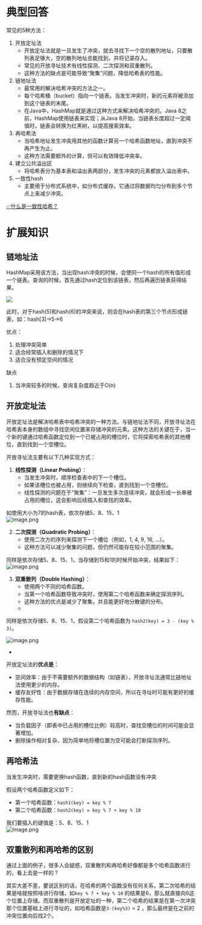 # 典型回答

常见的5种方法：

1. 开放定址法
   - 开放定址法就是一旦发生了冲突，就去寻找下一个空的散列地址，只要散列表足够大，空的散列地址总能找到，并将记录存入。
   - 常见的开放寻址技术有线性探测、二次探测和双重散列。
   - 这种方法的缺点是可能导致“聚集”问题，降低哈希表的性能。
2. 链地址法
   - 最常用的解决哈希冲突的方法之一。
   - 每个哈希桶（bucket）指向一个链表。当发生冲突时，新的元素将被添加到这个链表的末尾。
   - 在Java中，HashMap就是通过这种方式来解决哈希冲突的。Java 8之前，HashMap使用链表来实现；从Java 8开始，当链表长度超过一定阈值时，链表会转换为红黑树，以提高搜索效率。
3. 再哈希法
   - 当哈希地址发生冲突用其他的函数计算另一个哈希函数地址，直到冲突不再产生为止。
   - 这种方法需要额外的计算，但可以有效降低冲突率。
4. 建立公共溢出区
   - 将哈希表分为基本表和溢出表两部分，发生冲突的元素都放入溢出表中。
5. 一致性hash
   - 主要用于分布式系统中，如分布式缓存。它通过将数据均匀分布到多个节点上来减少冲突。

[✅什么是一致性哈希？](https://www.yuque.com/hollis666/fo22bm/hgx0twgg4t7nqg6v?view=doc_embed)

# 扩展知识
## 链地址法
HashMap采用该方法，当出现hash冲突的时候，会使同一个hash的所有值形成一个链表。查询的时候，首先通过hash定位到该链表，然后再遍历链表获得结果。

![](https://cdn.nlark.com/yuque/0/2023/png/5378072/1692799464985-6ab71813-5adf-4a17-b273-b6db8c4040e8.png?x-oss-process=image%2Fwatermark%2Ctype_d3F5LW1pY3JvaGVp%2Csize_25%2Ctext_SmF2YeWFq-iCoV9CeSBIb2xsaXM%3D%2Ccolor_FFFFFF%2Cshadow_50%2Ct_80%2Cg_se%2Cx_10%2Cy_10#averageHue=%23f8f8f8&from=url&id=AbtRb&originHeight=396&originWidth=861&originalType=binary&ratio=1&rotation=0&showTitle=false&status=done&style=none&title=)

此时，对于hash(5)和hash(6)的冲突来说，则会在hash表的第三个节点形成链表，如：hash[3]->5->6

优点：

1. 处理冲突简单
2. 适合经常插入和删除的情况下
3. 适合没有预定空间的情况

缺点

1. 当冲突较多的时候，查询复杂度趋近于O(n)
## 开放定址法
开放定址法是解决哈希表中哈希冲突的一种方法。与链地址法不同，开放寻址法在哈希表本身的数组中寻找空闲位置来存储冲突的元素。这种方法的关键在于，当一个新的键通过哈希函数定位到一个已被占用的槽位时，它将探索哈希表的其他槽位，直到找到一个空槽位。

开放寻址法主要有以下几种实现方式：

1. **线性探测（Linear Probing）**：
   - 当发生冲突时，顺序检查表中的下一个槽位。
   - 如果该槽位也被占用，则继续向下检查，直到找到一个空槽位。
   - 线性探测的问题在于“聚集”：一旦发生多次连续冲突，就会形成一长串被占用的槽位，这会影响后续插入和查找的效率。

如使用大小为7的hash表，依次存储5、8、15、1<br />![image.png](https://cdn.nlark.com/yuque/0/2024/png/5378072/1705730324068-75f7955c-06d1-4532-ad56-789a1d2c904f.png#averageHue=%23fefbf2&clientId=u27c4d3a4-e651-4&from=paste&height=808&id=u1f6f6d2f&originHeight=808&originWidth=1909&originalType=binary&ratio=1&rotation=0&showTitle=false&size=71846&status=done&style=none&taskId=ud8ad1c0e-2304-4bdb-9b8f-c05749f5054&title=&width=1909)

2. **二次探测（Quadratic Probing）**：
   - 使用二次方的序列来探测下一个槽位（例如，1, 4, 9, 16, ...）。
   - 这种方法可以减少聚集的问题，但仍然可能存在较小范围的聚集。

同样是依次存储5、8、15、1，当存储到15和1的时候开始冲突，结果如下：<br />![image.png](https://cdn.nlark.com/yuque/0/2024/png/5378072/1705730862460-c15e1d88-46cb-440d-8620-f6f33d6bedf0.png#averageHue=%23fdfbf4&clientId=u27c4d3a4-e651-4&from=paste&height=792&id=u0a0f4852&originHeight=792&originWidth=1941&originalType=binary&ratio=1&rotation=0&showTitle=false&size=85241&status=done&style=none&taskId=ua07bbe11-d0b1-4330-a923-83c3febef8c&title=&width=1941)

3. **双重散列（Double Hashing）**：
   - 使用两个不同的哈希函数。
   - 当第一个哈希函数导致冲突时，使用第二个哈希函数来确定探测序列。
   - 这种方法的优点是减少了聚集，并且能更好地分散键的分布。
   - <br />

同样是依次存储5、8、15、1，假设第二个哈希函数为 `hash2(key) = 3 - (key % 3)`。

![image.png](https://cdn.nlark.com/yuque/0/2024/png/5378072/1705731117730-da027322-9e35-4413-aadb-fa5fecb27549.png#averageHue=%23fefbf4&clientId=u27c4d3a4-e651-4&from=paste&height=671&id=u2907e030&originHeight=671&originWidth=1323&originalType=binary&ratio=1&rotation=0&showTitle=false&size=47740&status=done&style=none&taskId=uc9ef440f-338d-4677-a380-16b781eada0&title=&width=1323)

   - <br />

开放定址法的**优点是**：

- 空间效率：由于不需要额外的数据结构（如链表），开放寻址法通常比链地址法使用更少的内存。
- 缓存友好性：由于数据存储在连续的内存空间，所以在寻址时可能有更好的缓存性能。

然而，开放寻址法也**有缺点**：

- 当负载因子（即表中已占用的槽位比例）较高时，查找空槽位的时间可能会显著增加。
- 删除操作相对复杂，因为简单地将槽位置为空可能会打断探测序列。

## 再哈希法
当发生冲突时，需要更换hash函数，直到新的hash函数没有冲突

假设两个哈希函数定义如下：

- 第一个哈希函数：`hash1(key) = key % 7`
- 第二个哈希函数：`hash2(key) = key % 7 + key % 10`

我们要插入的键值是：5、8、15、1<br />![image.png](https://cdn.nlark.com/yuque/0/2024/png/5378072/1705731954290-301dc19e-2a67-4e36-9b43-debb436668af.png#averageHue=%23fefbf3&clientId=u27c4d3a4-e651-4&from=paste&height=1115&id=u2b29260c&originHeight=1115&originWidth=1406&originalType=binary&ratio=1&rotation=0&showTitle=false&size=77514&status=done&style=none&taskId=u77ef30a6-d0ab-4574-b245-596ed71071c&title=&width=1406)


## **双重散列和再哈希的区别**

通过上面的例子，很多人会疑惑，双重散列和再哈希好像都是多个哈希函数进行的，看上去是一样的？

其实大差不差，要说区别的话，在哈希的两个函数没有任何关系，第二次哈希的结果是啥就按照啥进行存储，如`key % 7 + key % 10` 的结果是6，那么就直接向6这个位置上存储。而双重散列是开放定址的一种，第二个哈希的结果是在第一次冲突那个位置基础上进行寻址的，如哈希函数是`3-(key%3)` = 2 ，那么最终是在之前的冲突位置向后找2个。


